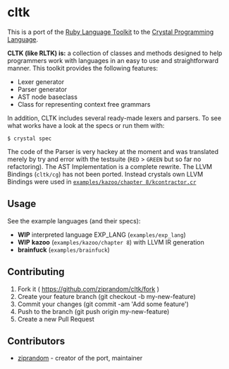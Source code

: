 # cltk

This is a port of the [Ruby Language Toolkit](https://github.com/chriswailes/RLTK) to the [Crystal Programming Language](http://crystal-lang.org/).

**CLTK (like RLTK) is:** a collection of classes and methods designed to help programmers work with languages in an easy to use and straightforward manner.  This toolkit provides the following features:

* Lexer generator
* Parser generator
* AST node baseclass
* Class for representing context free grammars

In addition, CLTK includes several ready-made lexers and parsers. To see what works have a look at the specs or run them with:

```crystal
$ crystal spec
```

The code of the Parser is very hackey at the moment and was translated merely by try and error with the testsuite (`RED` > `GREEN` but so far no refactoring). The AST Implementation is a complete rewrite. The LLVM Bindings (`cltk/cg`) has not been ported. Instead crystals own LLVM Bindings were used in [`examples/kazoo/chapter 8/kcontractor.cr`](https://github.com/ziprandom/cltk/blob/master/examples/kazoo/chapter_8/kcontractor.cr)

## Usage

See the example languages (and their specs):
* **WIP** interpreted language EXP_LANG (`examples/exp_lang`)
* **WIP** **kazoo**  (`examples/kazoo/chapter 8`) with LLVM IR generation
* **brainfuck** (`examples/brainfuck`)

## Contributing

1. Fork it ( https://github.com/ziprandom/cltk/fork )
2. Create your feature branch (git checkout -b my-new-feature)
3. Commit your changes (git commit -am 'Add some feature')
4. Push to the branch (git push origin my-new-feature)
5. Create a new Pull Request

## Contributors

- [ziprandom](https://github.com/ziprandom)  - creator of the port, maintainer
